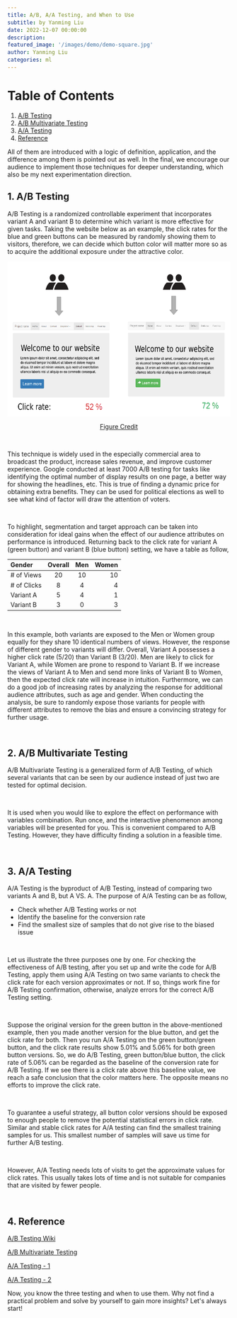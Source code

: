 ```yaml
---
title: A/B, A/A Testing, and When to Use
subtitle: by Yanming Liu 
date: 2022-12-07 00:00:00
description: 
featured_image: '/images/demo/demo-square.jpg'
author: Yanming Liu
categories: ml
---
```



# Table of Contents

1. [A/B Testing](#ab_testing)
2. [A/B Multivariate Testing](#ab_mul_testing)
3. [A/A Testing](#aa_testing)
4. [Reference](#ref)

All of them are introduced with a logic of definition, application, and the difference among them is pointed out as well. In the final, we encourage our audience to implement those techniques for deeper understanding, which also be my next experimentation direction. 
<br>

## 1. A/B Testing <a name="ab_testing"></a>

A/B Testing is a randomized controllable experiment that incorporates variant A and variant B to determine which variant is more effective for given tasks. Taking the website below as an example, the click rates for the blue and green buttons can be measured by randomly showing them to visitors, therefore, we can decide which button color will matter more so as to acquire the additional exposure under the attractive color. 

<img src="/images/Posts/AB_Testing/A-B_testing_example.png"
     style="display: block; 
        margin-left: auto;
        margin-right: auto; height:350px;width:600px"/>     
<p align='center'>
   <a href='https://en.wikipedia.org/wiki/A/B_testing#/media/File:A-B_testing_example.png'>
      Figure Credit
   </a>
</p>

<br>

This technique is widely used in the especially commercial area to broadcast the product, increase sales revenue, and improve customer experience. Google conducted at least 7000 A/B testing for tasks like identifying the optimal number of display results on one page, a better way for showing the headlines, etc.
This is true of finding a dynamic price for obtaining extra benefits. They can be used for political elections as well to see what kind of factor will draw the attention of voters. 

<br>

To highlight, segmentation and target approach can be taken into consideration for ideal gains when the effect of our audience attributes on performance is introduced. Returning back to the click rate for variant A (green button) and variant B (blue button) setting, we have a table as follow,

| Gender      | Overall     | Men | Women     |
| :---        |    :----:   |  :----:|        ---: |
| # of Views    |  20      | 10  | 10   |
| # of Clicks   | 8        | 4 |4      |
| Variant A  | 5       | 4 |1     |
| Variant B   | 3        | 0 | 3   |

<br>

In this example, both variants are exposed to the Men or Women group equally for they share 10 identical numbers of views. However, the response of different gender to variants will differ. Overall, Variant A possesses a higher click rate (5/20) than Variant B (3/20). Men are likely to click for Variant A, while Women are prone to respond to Variant B. If we increase the views of Variant A to Men and send more links of Variant B to Women, then the expected click rate will increase in intuition. Furthermore, we can do a good job of increasing rates by analyzing the response for additional audience attributes, such as age and gender. When conducting the analysis, be sure to randomly expose those variants for people with different attributes to remove the bias and ensure a convincing strategy for further usage.

<br>

## 2. A/B Multivariate Testing <a name="ab_mul_testing"></a>

A/B Multivariate Testing is a generalized form of A/B Testing, of which several variants that can be seen by our audience instead of just two are tested for optimal decision. 

<br>

It is used when you would like to explore the effect on performance with variables combination. Run once, and the interactive phenomenon among variables will be presented for you. This is convenient compared to A/B Testing. However, they have difficulty finding a solution in a feasible time. 

<br>

## 3. A/A Testing <a name="aa_testing"></a>

A/A Testing is the byproduct of A/B Testing, instead of comparing two variants A and B, but A VS. A. The purpose of A/A Testing can be as follow, 

- Check whether A/B Testing works or not
- Identify the baseline for the conversion rate
- Find the smallest size of samples that do not give rise to the biased issue

<br>

Let us illustrate the three purposes one by one. For checking the effectiveness of A/B testing, after you set up and write the code for A/B Testing, apply them using A/A Testing on two same variants to check the click rate for each version approximates or not. If so, things work fine for A/B Testing confirmation, otherwise, analyze errors for the correct A/B Testing setting. 

<br>

Suppose the original version for the green button in the above-mentioned example, then you made another version for the blue button, and get the click rate for both. Then you run A/A Testing on the green button/green button, and the click rate results show 5.01% and 5.06% for both green button versions. So, we do A/B Testing, green button/blue button, the click rate of 5.06% can be regarded as the baseline of the conversion rate for A/B Testing. If we see there is a click rate above this baseline value, we reach a safe conclusion that the color matters here. The opposite means no efforts to improve the click rate.

<br>

To guarantee a useful strategy, all button color versions should be exposed to enough people to remove the potential statistical errors in click rate. Similar and stable click rates for A/A testing can find the smallest training samples for us. This smallest number of samples will save us time for further A/B testing. 

<br>

However, A/A Testing needs lots of visits to get the approximate values for click rates. This usually takes lots of time and is not suitable for companies that are visited by fewer people.

<br>

## 4. Reference <a name="ref"></a>
[A/B Testing Wiki](https://en.wikipedia.org/wiki/A/B_testing)

[A/B Multivariate Testing](https://www.optimizely.com/optimization-glossary/multivariate-test-vs-ab-test/#:~:text=Tests%20with%20more%20variables%20take,testing%20is%20the%20optimal%20approach.)

[A/A Testing - 1](https://www.optimizely.com/optimization-glossary/aa-testing/#:~:text=What%20is%20A%2FA%20testing,the%20experiment%20is%20statistically%20fair.)

[A/A Testing - 2 ](https://blog.csdn.net/weixin_41744624/article/details/109990705)

Now, you know the three testing and when to use them. Why not find a practical problem and solve by yourself to gain more insights? Let's always start!


